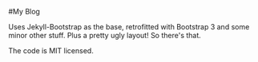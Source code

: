 #My Blog

Uses Jekyll-Bootstrap as the base, retrofitted with Bootstrap 3 and some minor other stuff. Plus a pretty ugly layout! So there's that.

The code is MIT licensed.
